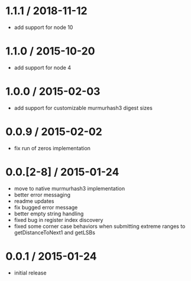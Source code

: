 1.1.1 / 2018-11-12
==========================
* add support for node 10

1.1.0 / 2015-10-20
==========================
* add support for node 4

1.0.0 / 2015-02-03
==========================
* add support for customizable murmurhash3 digest sizes

0.0.9 / 2015-02-02
==========================
* fix run of zeros implementation

0.0.[2-8] / 2015-01-24
==========================
* move to native murmurhash3 implementation
* better error messaging
* readme updates
* fix bugged error message
* better empty string handling
* fixed bug in register index discovery
* fixed some corner case behaviors when submitting extreme ranges to getDistanceToNext1 and getLSBs

0.0.1 / 2015-01-24
==================
* initial release
